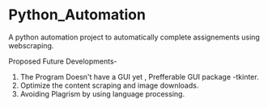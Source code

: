 # Python_Automation

A python automation project to automatically complete assignements using webscraping. 


Proposed Future Developments-
1) The Program Doesn't have a GUI yet , Prefferable GUI package -tkinter.
2) Optimize the content scraping and image downloads.
3) Avoiding Plagrism by using language processing.

